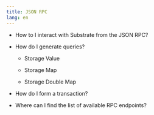 ```yaml
---
title: JSON RPC
lang: en
---
```


* How to I interact with Substrate from the JSON RPC?

* How do I generate queries?

	* Storage Value

	* Storage Map

	* Storage Double Map

* How do I form a transaction?

* Where can I find the list of available RPC endpoints?
